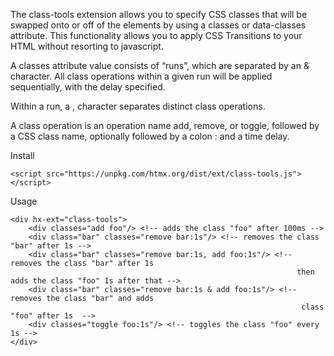 The class-tools extension allows you to specify CSS classes that will be swapped onto or off of the elements by using a classes or data-classes attribute. This functionality allows you to apply CSS Transitions to your HTML without resorting to javascript.

A classes attribute value consists of “runs”, which are separated by an & character. All class operations within a given run will be applied sequentially, with the delay specified.

Within a run, a , character separates distinct class operations.

A class operation is an operation name add, remove, or toggle, followed by a CSS class name, optionally followed by a colon : and a time delay.

Install

```
<script src="https://unpkg.com/htmx.org/dist/ext/class-tools.js"></script>
```

Usage

```
<div hx-ext="class-tools">
    <div classes="add foo"/> <!-- adds the class "foo" after 100ms -->
    <div class="bar" classes="remove bar:1s"/> <!-- removes the class "bar" after 1s -->
    <div class="bar" classes="remove bar:1s, add foo:1s"/> <!-- removes the class "bar" after 1s
                                                                then adds the class "foo" 1s after that -->
    <div class="bar" classes="remove bar:1s & add foo:1s"/> <!-- removes the class "bar" and adds
                                                                 class "foo" after 1s  -->
    <div classes="toggle foo:1s"/> <!-- toggles the class "foo" every 1s -->
</div>
```